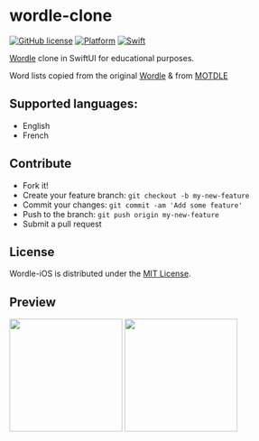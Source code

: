 # wordle-clone
[![GitHub license](https://img.shields.io/github/license/erikolsson/wordle-clone)](https://github.com/erikolsson/wordle-clone/blob/main/LICENSE)
[![Platform](https://img.shields.io/badge/plateform-iOS-yellow)](https://github.com/erikolsson/wordle-clone)
[![Swift](https://img.shields.io/badge/swift-5%2B-orange)](https://swift.org)

[Wordle](https://www.powerlanguage.co.uk/wordle/) clone in SwiftUI for educational purposes.

Word lists copied from the original [Wordle](https://www.powerlanguage.co.uk/wordle/) & from [MOTDLE](https://github.com/renaudbedard/wordle-fr)


## Supported languages:
- English
- French

## Contribute

- Fork it!
- Create your feature branch: `git checkout -b my-new-feature`
- Commit your changes: `git commit -am 'Add some feature'`
- Push to the branch: `git push origin my-new-feature`
- Submit a pull request

## License

Wordle-iOS is distributed under the [MIT License](https://mit-license.org).

## Preview
<img src="https://user-images.githubusercontent.com/352982/150317527-af01377e-ddbc-4d77-8ea5-ad3756e6435e.PNG" width="200">
<img src="https://user-images.githubusercontent.com/352982/150317516-e6464275-add6-429c-9b40-8cfb334c0255.PNG" width="200">
